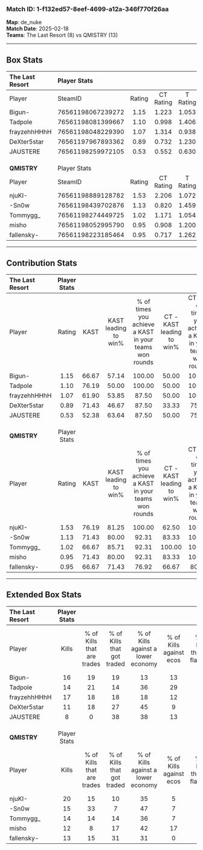 ### Match ID: 1-f132ed57-8eef-4699-a12a-346f770f26aa  
**Map**: de_nuke  
**Match Date**: 2025-02-18  
**Teams**: The Last Resort (8) vs QMISTRY (13)  

---  

## Box Stats  

| **The Last Resort** | Player Stats      |        |           |          |       |      |       |         |        |      |     |
| :- | :- | :-: | :-: | :-: | :-: | :-: | :-: | :-: | :-: | :-: | :-: |
| Player              | SteamID           | Rating | CT Rating | T Rating | KAST  | ADR  | Kills | Assists | Deaths | K/D  | HS% |
| Bigun-              | 76561198067239272 |  1.15  |   1.223   |  1.053   | 66.67 | 88.5 |  16   |    3    |   14   | 1.14 | 56  |
| Tadpole             | 76561198081399667 |  1.10  |   0.998   |  1.406   | 76.19 | 76.3 |  14   |    3    |   14   | 1.00 | 42  |
| frayzehhHHhH        | 76561198048229390 |  1.07  |   1.314   |  0.938   | 61.90 | 80.7 |  17   |    2    |   16   | 1.06 | 41  |
| DeXter5star         | 76561197967893362 |  0.89  |   0.732   |  1.230   | 71.43 | 59.5 |  11   |    5    |   14   | 0.79 | 36  |
| JAUSTERE            | 76561198259972105 |  0.53  |   0.552   |  0.630   | 52.38 | 47.1 |   8   |    3    |   16   | 0.50 | 37  |
|                     |                   |        |           |          |       |      |       |         |        |      |     |
|                     |                   |        |           |          |       |      |       |         |        |      |     |
|                     |                   |        |           |          |       |      |       |         |        |      |     |
| **QMISTRY**         | Player Stats      |        |           |          |       |      |       |         |        |      |     |
| Player              | SteamID           | Rating | CT Rating | T Rating | KAST  | ADR  | Kills | Assists | Deaths | K/D  | HS% |
| njuKI-              | 76561198889128782 |  1.53  |   2.206   |  1.072   | 76.19 | 98.9 |  20   |    5    |   10   | 2.00 | 35  |
| -Sn0w               | 76561198439702876 |  1.13  |   0.820   |  1.459   | 71.43 | 76.9 |  15   |    3    |   13   | 1.15 | 53  |
| Tommygg_            | 76561198274449725 |  1.02  |   1.171   |  1.054   | 66.67 | 64.6 |  14   |    4    |   13   | 1.08 | 64  |
| misho               | 76561198052995790 |  0.95  |   0.908   |  1.200   | 71.43 | 78.8 |  12   |    5    |   16   | 0.75 | 58  |
| fallensky-          | 76561198223185464 |  0.95  |   0.717   |  1.262   | 66.67 | 64.6 |  13   |    3    |   14   | 0.93 | 69  |
---  

## Contribution Stats  

| **The Last Resort** | Player Stats |       |                      |                                                        |                           |                                                             |                          |                                                            |
| :- | :-: | :-: | :-: | :-: | :-: | :-: | :-: | :-: |
| Player              |    Rating    | KAST  | KAST leading to win% | % of times you achieve a KAST in your teams won rounds | CT - KAST leading to win% | CT - % of times you achieve a KAST in your teams won rounds | T - KAST leading to win% | T - % of times you achieve a KAST in your teams won rounds |
| Bigun-              |     1.15     | 66.67 |        57.14         |                         100.00                         |           50.00           |                           100.00                            |          66.67           |                           100.00                           |
| Tadpole             |     1.10     | 76.19 |        50.00         |                         100.00                         |           50.00           |                           100.00                            |          50.00           |                           100.00                           |
| frayzehhHHhH        |     1.07     | 61.90 |        53.85         |                         87.50                          |           50.00           |                           100.00                            |          60.00           |                           75.00                            |
| DeXter5star         |     0.89     | 71.43 |        46.67         |                         87.50                          |           33.33           |                            75.00                            |          66.67           |                           100.00                           |
| JAUSTERE            |     0.53     | 52.38 |        63.64         |                         87.50                          |           50.00           |                            75.00                            |          80.00           |                           100.00                           |
|                     |              |       |                      |                                                        |                           |                                                             |                          |                                                            |
|                     |              |       |                      |                                                        |                           |                                                             |                          |                                                            |
|                     |              |       |                      |                                                        |                           |                                                             |                          |                                                            |
| **QMISTRY**         | Player Stats |       |                      |                                                        |                           |                                                             |                          |                                                            |
| Player              |    Rating    | KAST  | KAST leading to win% | % of times you achieve a KAST in your teams won rounds | CT - KAST leading to win% | CT - % of times you achieve a KAST in your teams won rounds | T - KAST leading to win% | T - % of times you achieve a KAST in your teams won rounds |
| njuKI-              |     1.53     | 76.19 |        81.25         |                         100.00                         |           62.50           |                           100.00                            |          100.00          |                           100.00                           |
| -Sn0w               |     1.13     | 71.43 |        80.00         |                         92.31                          |           83.33           |                           100.00                            |          77.78           |                           87.50                            |
| Tommygg_            |     1.02     | 66.67 |        85.71         |                         92.31                          |          100.00           |                           100.00                            |          77.78           |                           87.50                            |
| misho               |     0.95     | 71.43 |        80.00         |                         92.31                          |           83.33           |                           100.00                            |          77.78           |                           87.50                            |
| fallensky-          |     0.95     | 66.67 |        71.43         |                         76.92                          |           66.67           |                            80.00                            |          75.00           |                           75.00                            |
---  

## Extended Box Stats  

| **The Last Resort** | Player Stats |                            |                            |                                    |                         |                              |                                 |        |                             |                                     |                          |                               |                            |
| :- | :-: | :-: | :-: | :-: | :-: | :-: | :-: | :-: | :-: | :-: | :-: | :-: | :-: |
| Player              |    Kills     | % of Kills that are trades | % of Kills that got traded | % of Kills against a lower economy | % of Kills against ecos | % of Kills that are flawless | % of Kills that are close duels | Deaths | % of Deaths that get traded | % of Deaths against a lower economy | % of Deaths against ecos | % of Deaths that are flawless | % of Deaths that are close |
| Bigun-              |      16      |             19             |             19             |                 13                 |           13            |              69              |                0                |   14   |              0              |                 14                  |            0             |              36               |             14             |
| Tadpole             |      14      |             21             |             14             |                 36                 |           29            |              79              |               14                |   14   |             29              |                 21                  |            7             |              71               |             14             |
| frayzehhHHhH        |      17      |             18             |             18             |                 18                 |           12            |              65              |                6                |   16   |             19              |                 13                  |            0             |              88               |             6              |
| DeXter5star         |      11      |             18             |             27             |                 45                 |            9            |              45              |                9                |   14   |             14              |                  7                  |            0             |              50               |             7              |
| JAUSTERE            |      8       |             0              |             38             |                 38                 |           13            |              75              |               13                |   16   |             13              |                  6                  |            0             |              69               |             6              |
|                     |              |                            |                            |                                    |                         |                              |                                 |        |                             |                                     |                          |                               |                            |
|                     |              |                            |                            |                                    |                         |                              |                                 |        |                             |                                     |                          |                               |                            |
|                     |              |                            |                            |                                    |                         |                              |                                 |        |                             |                                     |                          |                               |                            |
| **QMISTRY**         | Player Stats |                            |                            |                                    |                         |                              |                                 |        |                             |                                     |                          |                               |                            |
| Player              |    Kills     | % of Kills that are trades | % of Kills that got traded | % of Kills against a lower economy | % of Kills against ecos | % of Kills that are flawless | % of Kills that are close duels | Deaths | % of Deaths that get traded | % of Deaths against a lower economy | % of Deaths against ecos | % of Deaths that are flawless | % of Deaths that are close |
| njuKI-              |      20      |             15             |             10             |                 35                 |            5            |              60              |                5                |   10   |             10              |                  0                  |            0             |              60               |             10             |
| -Sn0w               |      15      |             33             |             7              |                 47                 |            7            |              80              |                7                |   13   |             15              |                 15                  |            0             |              85               |             8              |
| Tommygg_            |      14      |             14             |             14             |                 36                 |            7            |              57              |                0                |   13   |             23              |                 15                  |            0             |              54               |             0              |
| misho               |      12      |             8              |             17             |                 42                 |           17            |              50              |               17                |   16   |             31              |                 25                  |            0             |              63               |             19             |
| fallensky-          |      13      |             15             |             31             |                 31                 |            0            |              62              |               23                |   14   |             21              |                 14                  |            0             |              71               |             0              |
